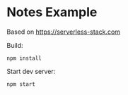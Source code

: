 # Notes Example

Based on https://serverless-stack.com

Build:
```
npm install
```

Start dev server:
```
npm start
```



